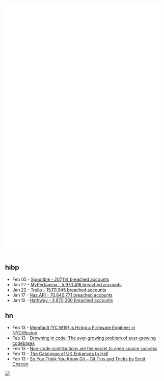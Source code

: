 ![Metrics](https://raw.githubusercontent.com/phixion/phixion/master/metrics.svg)

## hibp

<!--
for https://github.com/phixion/phixion/blob/main/.github/workflows/feeds.yml
-->
<!--START_SECTION:haveibeenpwnd-->
- Feb 05 - [Spoutible - 207,114 breached accounts](https://haveibeenpwned.com/PwnedWebsites#Spoutible)
- Jan 27 - [MyPertamina - 5,970,416 breached accounts](https://haveibeenpwned.com/PwnedWebsites#MyPertamina)
- Jan 22 - [Trello - 15,111,945 breached accounts](https://haveibeenpwned.com/PwnedWebsites#Trello)
- Jan 17 - [Naz.API - 70,840,771 breached accounts](https://haveibeenpwned.com/PwnedWebsites#NazApi)
- Jan 12 - [Hathway - 4,670,080 breached accounts](https://haveibeenpwned.com/PwnedWebsites#Hathway)
<!--END_SECTION:haveibeenpwnd-->

## hn

<!--
for https://github.com/phixion/phixion/blob/main/.github/workflows/feeds.yml
-->
<!--START_SECTION:hn-->
- Feb 13 - [Memfault (YC W19) Is Hiring a Firmware Engineer in NYC/Boston](https://jobs.lever.co/memfault/9fa58d3b-2415-4d80-9e5c-be989f90c2e4)
- Feb 13 - [Drowning in code: The ever-growing problem of ever-growing codebases](https://www.theregister.com/2024/02/12/drowning_in_code/)
- Feb 13 - [Non-code contributions are the secret to open source success](https://github.com/readme/featured/open-source-non-code-contributions)
- Feb 13 - [The Catalogue of UK Entrances to Hell](https://www.entrances2hell.co.uk/)
- Feb 13 - [So You Think You Know Git – Git Tips and Tricks by Scott Chacon](https://blog.gitbutler.com/git-tips-and-tricks/)
<!--END_SECTION:hn-->

<!--
for https://yhype.me
-->
![](https://hit.yhype.me/github/profile?user_id=13013670)
